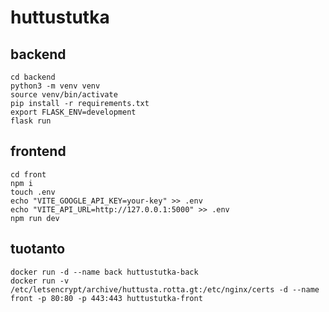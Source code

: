 # huttustutka

## backend
```
cd backend
python3 -m venv venv
source venv/bin/activate
pip install -r requirements.txt
export FLASK_ENV=development
flask run
```

## frontend
```
cd front
npm i
touch .env
echo "VITE_GOOGLE_API_KEY=your-key" >> .env
echo "VITE_API_URL=http://127.0.0.1:5000" >> .env
npm run dev
```

## tuotanto

```
docker run -d --name back huttustutka-back
docker run -v /etc/letsencrypt/archive/huttusta.rotta.gt:/etc/nginx/certs -d --name front -p 80:80 -p 443:443 huttustutka-front
```
